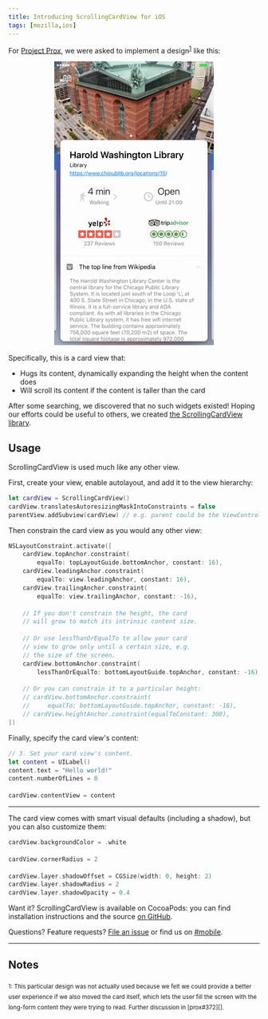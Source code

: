 ```yaml
---
title: Introducing ScrollingCardView for iOS
tags: [mozilla,ios]
---
```

For [Project Prox][Prox], we were asked to implement a
design<sup><a href="#notes">1</a></sup> like this:

<div align="center">
  <img src="/im/posts/scroll-card-view.gif" alt="Scrolling the card view">
</div>

Specifically, this is a card view that:

* Hugs its content, dynamically expanding the height when the content does
* Will scroll its content if the content is taller than the card

After some searching, we discovered that no such widgets existed! Hoping our
efforts could be useful to others, we created [the ScrollingCardView
library][GitHub].

## Usage
ScrollingCardView is used much like any other view.

First, create your view, enable autolayout, and add it to the view hierarchy:
```swift
let cardView = ScrollingCardView()
cardView.translatesAutoresizingMaskIntoConstraints = false
parentView.addSubview(cardView) // e.g. parent could be the ViewController's
```

Then constrain the card view as you would any other view:
```swift
NSLayoutConstraint.activate([
    cardView.topAnchor.constraint(
        equalTo: topLayoutGuide.bottomAnchor, constant: 16),
    cardView.leadingAnchor.constraint(
        equalTo: view.leadingAnchor, constant: 16),
    cardView.trailingAnchor.constraint(
        equalTo: view.trailingAnchor, constant: -16),

    // If you don't constrain the height, the card
    // will grow to match its intrinsic content size.

    // Or use lessThanOrEqualTo to allow your card
    // view to grow only until a certain size, e.g.
    // the size of the screen.
    cardView.bottomAnchor.constraint(
        lessThanOrEqualTo: bottomLayoutGuide.topAnchor, constant: -16),

    // Or you can constrain it to a particular height:
    // cardView.bottomAnchor.constraint(
    //     equalTo: bottomLayoutGuide.topAnchor, constant: -16),
    // cardView.heightAnchor.constraint(equalToConstant: 300),
])
```

Finally, specify the card view's content:
```swift
// 3. Set your card view's content.
let content = UILabel()
content.text = "Hello world!"
content.numberOfLines = 0

cardView.contentView = content
```

---

The card view comes with smart visual defaults (including a shadow), but you
can also customize them:
```swift
cardView.backgroundColor = .white

cardView.cornerRadius = 2

cardView.layer.shadowOffset = CGSize(width: 0, height: 2)
cardView.layer.shadowRadius = 2
cardView.layer.shadowOpacity = 0.4
```

Want it? ScrollingCardView is available on CocoaPods: you can find installation
instructions and the source [on GitHub][GitHub].

Questions? Feature requests? [File an issue][issues] or find us on [#mobile][].

---
<a name="Notes"></a>
## Notes
<sub>
1: This particular design was not actually used because we felt we could
provide a better user experience if we also moved the card itself, which lets
the user fill the screen with the long-form content they were trying to read.
Further discussion in [prox#372][].
</sub>

[Prox]: https://medium.com/firefox-ux/project-prox-4e4c4e155592#.qajntoscw
[prox#372]: https://github.com/mozilla-mobile/prox/issues/372
[GitHub]: https://github.com/mozilla-mobile/ScrollingCardView
[issues]: https://github.com/mozilla-mobile/ScrollingCardView/issues
[#mobile]: https://wiki.mozilla.org/IRC
